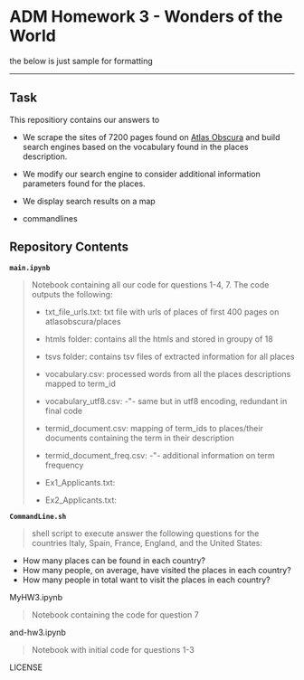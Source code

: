 # ADM Homework 3 - Wonders of the World 
the below is just sample for formatting
_________

## Task
This repositiory contains our answers to 
* We scrape the sites of 7200 pages found on [Atlas Obscura](https://www.atlasobscura.com) and build search engines based on the vocabulary found in the places description.
* We modify our search engine to consider additional information parameters found for the places.
* We display search results on a map

* commandlines


## Repository Contents

 __`main.ipynb`__
> Notebook containing all our code for questions 1-4, 7. The code outputs the following:
> 	- txt_file_urls.txt: txt file with urls of places of first 400 pages on atlasobscura/places
> 	- htmls folder: contains all the htmls and stored in groupy of 18
> 	- tsvs folder: contains tsv files of extracted information for all places
> 	- vocabulary.csv: processed words from all the places descriptions mapped to term_id
> 	- vocabulary_utf8.csv: -"- same but in utf8 encoding, redundant in final code
>	- termid_document.csv: mapping of term_ids to places/their documents containing the term in their description
>	- termid_document_freq.csv: -"- additional information on term frequency
>	
>	- Ex1_Applicants.txt: 
>	- Ex2_Applicants.txt: 

__`CommandLine.sh`__ 
> shell script to execute answer the following questions for the countries Italy, Spain, France, England, and the United States:
* How many places can be found in each country?
* How many people, on average, have visited the places in each country?
* How many people in total want to visit the places in each country?

MyHW3.ipynb
> 	Notebook containing the code for question 7
	
and-hw3.ipynb 
> 	Notebook with initial code for questions 1-3
	
LICENSE
